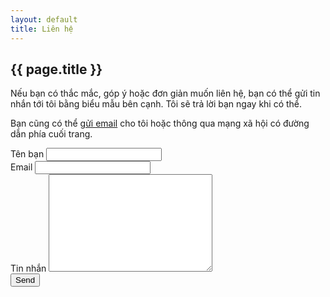 ```yaml
---
layout: default
title: Liên hệ
---
```


<div id="contact">
  <h2 class="pageTitle">{{ page.title }}</h2>
  <div class="contactContent">
    <p class="intro">Nếu bạn có thắc mắc, góp ý hoặc đơn giản muốn liên hệ, bạn có thể gửi tin nhắn tới tôi bằng biểu mẫu bên cạnh. Tôi sẽ trả lời bạn ngay khi có thể.</p>
    <p>Bạn cũng có thể <a target="_blank" href="mailto:dathoangnd@gmail.com">gửi email</a> cho tôi hoặc thông qua mạng xã hội có đường dẫn phía cuối trang.</p>
  </div>
  <form action="https://formspree.io/xzbapqpa" method="POST">
    <label for="name">Tên bạn</label>
    <input type="text" id="name" name="name" class="full-width"><br>
    <label for="email">Email</label>
    <input type="email" id="email" name="_replyto" class="full-width"><br>
    <label for="message">Tin nhắn</label>
    <textarea name="message" id="message" cols="30" rows="10" class="full-width"></textarea><br>
    <input type="submit" value="Send" class="button">
  </form>
</div>
